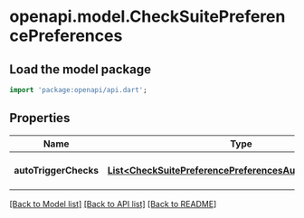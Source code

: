 # openapi.model.CheckSuitePreferencePreferences

## Load the model package
```dart
import 'package:openapi/api.dart';
```

## Properties
Name | Type | Description | Notes
------------ | ------------- | ------------- | -------------
**autoTriggerChecks** | [**List&lt;CheckSuitePreferencePreferencesAutoTriggerChecks&gt;**](CheckSuitePreferencePreferencesAutoTriggerChecks.md) |  | [optional] [default to []]

[[Back to Model list]](../README.md#documentation-for-models) [[Back to API list]](../README.md#documentation-for-api-endpoints) [[Back to README]](../README.md)


